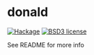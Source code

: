 # donald

[![Hackage](https://img.shields.io/hackage/v/donald.svg)](https://hackage.haskell.org/package/donald)
[![BSD3 license](https://img.shields.io/badge/license-BSD3-blue.svg)](LICENSE)

See README for more info